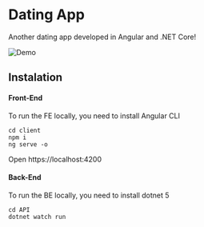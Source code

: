 # Dating App

Another dating app developed in Angular and .NET Core!

![Demo](https://i.ibb.co/V3TDwGZ/Screenshot-1.png)

## Instalation

#### Front-End

To run the FE locally, you need to install Angular CLI

```
cd client
npm i
ng serve -o
```

Open https://localhost:4200

#### Back-End

To run the BE locally, you need to install dotnet 5

```
cd API
dotnet watch run
```
